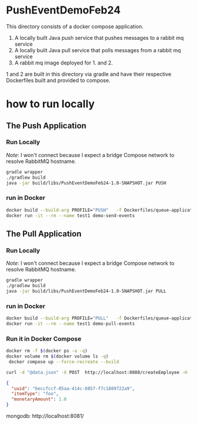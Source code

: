 # PushEventDemoFeb24

This directory consists of a docker compose application.

1) A locally built Java push service that pushes messages to a rabbit mq service
2) A locally built Java pull service that polls messages from a rabbit mq service
3) A rabbit mq image deployed for 1. and 2.

1 and 2 are built in this directory via gradle and have their respective Dockerfiles built and provided to compose.

# how to run locally

## The Push Application

### Run Locally

_Note_: I won't connect because I expect a bridge Compose network to resolve RabbitMQ hostname.

```bash
gradle wrapper
./gradlew build
java -jar build/libs/PushEventDemoFeb24-1.0-SNAPSHOT.jar PUSH
```

### run in Docker

```bash
docker build --build-arg PROFILE="PUSH"   -f Dockerfiles/queue-application/Dockerfile  --no-cache --progress plain -t demo-send-events .
docker run -it --rm --name test1 demo-send-events  
```

## The Pull Application

### Run Locally

_Note_: I won't connect because I expect a bridge Compose network to resolve RabbitMQ hostname.

```bash
gradle wrapper
./gradlew build
java -jar build/libs/PushEventDemoFeb24-1.0-SNAPSHOT.jar PULL
```

### run in Docker

```bash
docker build --build-arg PROFILE="PULL"   -f Dockerfiles/queue-application/Dockerfile  --no-cache --progress plain -t demo-send-events .
docker run -it --rm --name test1 demo-pull-events 
```

### Run it in Docker Compose

```bash
docker rm -f $(docker ps -a -q)
docker volume rm $(docker volume ls -q)
 docker compose up --force-recreate --build
```

```bash
curl -d "@data.json" -X POST  http://localhost:8080/createEmployee -H 'Content-Type: application/json'
```

```json
{
  "uuid": "6eccfccf-05aa-414c-8857-f7c1889722a9",
  "itemType": "foo",
  "monetaryAmount": 1.0
}
```

mongodb:
http://localhost:8081/

